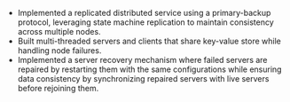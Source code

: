 - Implemented a replicated distributed service using a primary-backup protocol, leveraging state machine replication to maintain consistency across multiple nodes.
- Built multi-threaded servers and clients that share key-value store while handling node failures.
- Implemented a server recovery mechanism where failed servers are repaired by restarting them with the same configurations while ensuring data consistency by synchronizing repaired servers with live servers before rejoining them.
